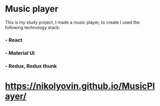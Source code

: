 # Music player 

This is my study project, I made a music player, to create I used the following technology stack:

###  - React
###  - Material UI
### - Redux, Redux thunk


# https://nikolyovin.github.io/MusicPlayer/
